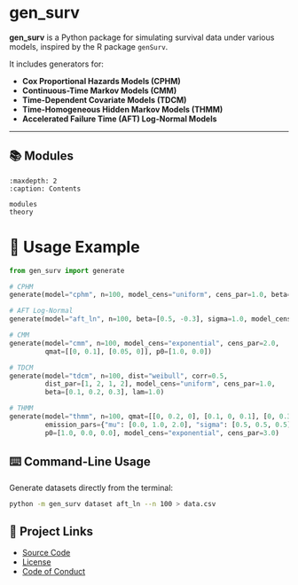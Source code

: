 # gen_surv

**gen_surv** is a Python package for simulating survival data under various models, inspired by the R package `genSurv`.

It includes generators for:

- **Cox Proportional Hazards Models (CPHM)**
- **Continuous-Time Markov Models (CMM)**
- **Time-Dependent Covariate Models (TDCM)**
- **Time-Homogeneous Hidden Markov Models (THMM)**
- **Accelerated Failure Time (AFT) Log-Normal Models**

---

## 📚 Modules

```{toctree}
:maxdepth: 2
:caption: Contents

modules
theory
```


# 🚀 Usage Example

```python
from gen_surv import generate

# CPHM
generate(model="cphm", n=100, model_cens="uniform", cens_par=1.0, beta=0.5, covar=2.0)

# AFT Log-Normal
generate(model="aft_ln", n=100, beta=[0.5, -0.3], sigma=1.0, model_cens="exponential", cens_par=3.0)

# CMM
generate(model="cmm", n=100, model_cens="exponential", cens_par=2.0,
         qmat=[[0, 0.1], [0.05, 0]], p0=[1.0, 0.0])

# TDCM
generate(model="tdcm", n=100, dist="weibull", corr=0.5,
         dist_par=[1, 2, 1, 2], model_cens="uniform", cens_par=1.0,
         beta=[0.1, 0.2, 0.3], lam=1.0)

# THMM
generate(model="thmm", n=100, qmat=[[0, 0.2, 0], [0.1, 0, 0.1], [0, 0.3, 0]],
         emission_pars={"mu": [0.0, 1.0, 2.0], "sigma": [0.5, 0.5, 0.5]},
         p0=[1.0, 0.0, 0.0], model_cens="exponential", cens_par=3.0)
```

## ⌨️ Command-Line Usage

Generate datasets directly from the terminal:

```bash
python -m gen_surv dataset aft_ln --n 100 > data.csv
```

## 🔗 Project Links

- [Source Code](https://github.com/DiogoRibeiro7/genSurvPy)
- [License](https://github.com/DiogoRibeiro7/genSurvPy/blob/main/LICENSE)
- [Code of Conduct](https://github.com/DiogoRibeiro7/genSurvPy/blob/main/CODE_OF_CONDUCT.md)
